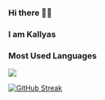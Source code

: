 ### Hi there 👋🏿
### I am Kallyas

### Most Used Languages
<p align="left">
<img src="https://github-readme-stats.vercel.app/api/?username=kallyas&layout=compact&theme=gotham&show_icons=true&hide=jupyter%20notebook,cmake,dockerfile,dart,java,starlark,obectivec,typescript,go,shell,c,scss,css&langs_count=10%22%20width=%22250%22%20alt=%22Python%22%20style=%22vertical-align:top;%20margin:4px;%20width:100%%22">
</p>

<p align="right">
  
[![GitHub Streak](https://github-readme-streak-stats.herokuapp.com?user=kallyas&theme=nord&hide_border=true)](https://git.io/streak-stats)
</p>
